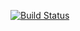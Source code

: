 [![Build Status](https://travis-ci.org/jacksonveroneze/dockerPhpNginx.svg?branch=master)](https://travis-ci.org/jacksonveroneze/dockerPhpNginx)
